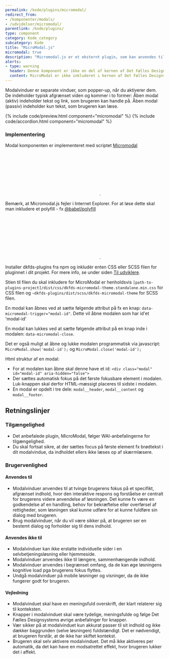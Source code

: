```yaml
---
permalink: /kode/plugins/micromodal/
redirect_from:
- /komponenter/modals/
- /udvidelser/micromodal/
parentlink: /kode/plugins/
type: component
category: Kode_category
subcategory: Kode
title: "MicroModal.js"
micromodal: true
description: "Micromodal.js er et eksternt plugin, som kan anvendes til at tvinge brugerens fokus på et specifikt, afgrænset indhold, hvor den interaktive respons og forståelse er centralt for brugerens videre anvendelse af løsningen."
alerts:
- type: warning
  header: Denne komponent er ikke en del af kernen af Det Fælles Designsystem
  content: MicroModal er ikke inkluderet i kernen af Det Fælles Designsystem. For at inkludere MicroModal skal der inkluderes et eksternt bibliotek, se implementeringsafsnittet nedenfor.<br><br>Det Fælles Designsystem har implementeret et tema til MicroModal, som findes i <a href="https://github.com/detfaellesdesignsystem/dkfds-plugins" class="icon-link">Plugins<svg class="icon-svg"><use xlink:href="#open-in-new"></use></svg></a> projektet.
---
```


Modalvinduer er separate vinduer, som popper-up, når du aktiverer dem. De indeholder typisk afgrænset viden og kommer i to former: Åben modal (aktiv) indeholder tekst og link, som brugeren kan handle på. Åben modal (passiv) indeholder kun tekst, som brugeren kan læse.

{% include code/preview.html component="micromodal" %}
{% include code/accordion.html component="micromodal" %}

### Implementering

Modal komponenten er implementeret med scriptet <a href="https://micromodal.now.sh" class="icon-link">Micromodal<svg class="icon-svg"><use xlink:href="#open-in-new"></use></svg></a>.

Bemærk, at Micromodal.js fejler i Internet Explorer. For at løse dette skal man inkludere et polyfill - fx <a href="https://www.npmjs.com/package/@babel/polyfill" class="icon-link">@babel/polyfill<svg class="icon-svg" focusable="false" aria-hidden="true"><use xlink:href="#open-in-new"></use></svg></a>.

Installer dkfds-plugins fra npm og inkludér enten CSS eller SCSS filen for pluginnet i dit projekt. For mere info, se under siden <a href="/omdesignsystemet/tiludviklere/">Til udviklere</a>.

Stien til filen du skal inkludere for MicroModal er henholdsvis `[path-to-plugins-project]/dist/css/dkfds-micromodal-theme.standalone.min.css` for CSS filen og `~dkfds-plugins/dist/scss/dkfds-micromodal-theme` for SCSS filen.

En modal kan åbnes ved at sætte følgende attribut på fx en knap: `data-micromodal-trigger="modal-id"`. Dette vil åbne modalen som har id'et 'modal-id'

En modal kan lukkes ved at sætte følgende attribut på en knap inde i modalen: `data-micromodal-close`.

Det er også muligt at åbne og lukke modalen programmatisk via javascript: `MicroModal.show('modal-id');` og `MicroModal.close('modal-id');`</p>

Html struktur af en modal:

- For at modalen kan åbne skal denne have et id: `<div class="modal" id="modal-id" aria-hidden="false">`
- Der sættes automatisk fokus på det første fokusbare element i modalen. Luk-knappen skal derfor HTML-mæssigt placeres til sidste i modalen.
- En modal er opdelt i tre dele: `modal__header`, `modal__content` og `modal__footer`.

<h2 class="h3">Retningslinjer</h2>

<h3 class="h4">Tilgængelighed</h3>

- Det anbefalede plugin, MicroModal, følger WAI-anbefalingerne for tilgængelighed.
- Du skal fortsat sikre, at der sættes focus på første element fx brødtekst i dit modalvindue, da indholdet ellers ikke læses op af skærmlæsere.

<h3 class="h4">Brugervenlighed</h3>
<h4 class="h5">Anvendes til</h4>

- Modalvinduer anvendes til at tvinge brugerens fokus på et specifikt, afgrænset indhold, hvor den interaktive respons og forståelse er centralt for brugerens videre anvendelse af løsningen. Det kunne fx være en godkendelse af en handling, behov for bekræftelse eller overførsel af rettigheder, som løsningen skal kunne udføre for at kunne fuldføre sin dialog med brugeren.
- Brug modalvinduer, når du vil være sikker på, at brugeren ser en bestemt dialog og forholder sig til dens indhold.

<h4 class="h5">Anvendes ikke til</h4>

- Modalvinduer kan ikke erstatte individuelle sider i en selvbetjeningsløsning eller hjemmeside.
- Modalvinduer anvendes ikke til længere, sammenhængende indhold.
- Modalvinduer anvendes i begrænset omfang, da de kan øge løsningens kognitive load pga brugerens fokus flyttes.
- Undgå modalvinduer på mobile løsninger og visninger, da de ikke fungerer godt for brugeren.

<h4 class="h5">Vejledning</h4>                

- Modalvinduet skal have en meningsfuld overskrift, der klart relaterer sig til konteksten.
- Knapper i modalvinduet skal være tydelige, meningsfulde og følge Det Fælles Designsystems øvrige anbefalinger for knapper.
- Vær sikker på at modalvinduet kun akkurat passer til sit indhold og ikke dækker baggrunden (selve løsningen) fuldstændigt. Det er nødvendigt, at brugeren forstår, at de ikke har skiftet kontekst.
- Brugeren skal selv aktivere modalvinduet. Det må ikke aktiveres per automatik, da det kan have en modsatrettet effekt, hvor brugeren lukker det i affekt.
